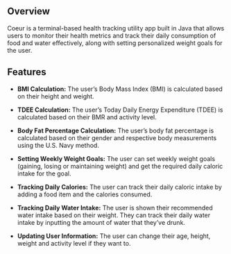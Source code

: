 ## Overview
Coeur is a terminal-based health tracking utility app built in Java that allows users to monitor their health metrics and track their daily consumption of food and water effectively, along with setting personalized weight goals for the user.

## Features

- **BMI Calculation:** The user’s Body Mass Index (BMI) is calculated based on their height and weight.
    
- **TDEE Calculation:** The user’s Today Daily Energy Expenditure (TDEE) is calculated based on their BMR and activity level.
    
-  **Body Fat Percentage Calculation:** The user’s body fat percentage is calculated based on their gender and respective body measurements using the U.S. Navy method.
    
-  **Setting Weekly Weight Goals:** The user can set weekly weight goals (gaining, losing or maintaining weight) and get the required daily caloric intake for the goal.
    
-  **Tracking Daily Calories:** The user can track their daily caloric intake by adding a food item and the calories consumed.
    
-  **Tracking Daily Water Intake:** The user is shown their recommended water intake based on their weight. They can track their daily water intake by inputting the amount of water that they’ve drunk.

- **Updating User Information:** The user can change their age, height, weight and activity level if they want to.

